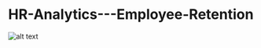 # HR-Analytics---Employee-Retention

![alt text](https://github.com/kavinilavanM/HR-Analytics---Employee-Retention/blob/main/HR%20analytics-employee-retention.pbix)
